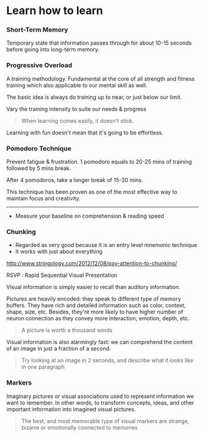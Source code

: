 # Learn how to learn

### Short-Term Memory
Temporary state that information passes through for about 10-15 seconds before going into long-term memory.

### Progressive Overload
A training methodology. Fundamental at the core of all strength and fitness training which also applicable to our mental skill as well.

The basic idea is always do training up to near, or just below our limit.

Vary the training intensity to suite our needs & progress

> When learning comes easily, it doesn't stick.

Learning with fun doesn't mean that it's going to be effortless.

### Pomodoro Technique
Prevent fatigue & frustration. 1 pomodoro equals to 20-25 mins of training followed by 5 mins break.

After 4 pomodoros, take a longer break of 15-30 mins.

This technique has been proven as one of the most effective way to maintain focus and creativity. 

---

- Measure your baseline on comprehension & reading speed

### Chunking 
- Regarded as very good because it is an entry level mnemonic technique
- It works with just about everything

http://www.stringology.com/2012/12/08/pay-attention-to-chunking/

RSVP : Rapid Sequential Visual Presentation

Visual information is simply easier to recall than auditory information.

Pictures are heavily encoded: they speak to different type of memory buffers. They have rich and detailed information such as color, context, shape, size, etc. Besides, they're more likely to have higher number of neuron connection as they convey more interaction; emotion, depth, etc.

> A picture is worth a thousand words

Visual information is also alarmingly fast: we can comprehend the content of an image in just a fraction of a second.

> Try looking at an image in 2 seconds, and describe what it looks like in one paragraph

### Markers
Imaginary pictures or visual associations used to represent information we want to remember. In other words, to transform concepts, ideas, and other important information into imagined visual pictures.

> The best, and most memorable type of visual markers are strange, bizarre or emotionally connected to memories